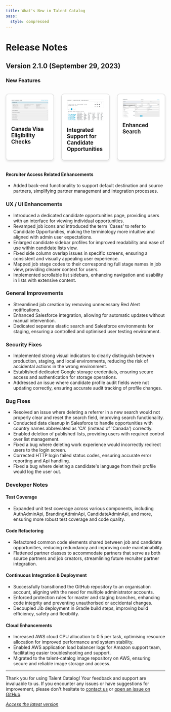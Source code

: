 ```yaml
---
title: What's New in Talent Catalog
sass:
  style: compressed
---
```


<style>
.card-container {
  display: flex;
  flex-wrap: wrap;
  justify-content: space-between;
}

.card {
  width: calc(33.33% - 16px);
  box-sizing: border-box;
  border: 1px solid #ccc;
  border-radius: 8px;
  padding: 16px;
  margin: 16px 0;
  background-color: #fff;
  box-shadow: 0 4px 6px rgba(0, 0, 0, 0.1);
  text-decoration: none;
  color: inherit;
}

.card:hover {
  box-shadow: 0 8px 12px rgba(0, 0, 0, 0.1);
}

.card-title {
  font-size: 1.2em;
  font-weight: bold;
  margin-bottom: 8px;
}

.card-description {
  font-size: 1em;
  color: #555;
}

.card-image {
  max-width: 100%;
  border-radius: 4px;
  margin-bottom: 12px;
}
</style>

# Release Notes

## Version 2.1.0 (September 29, 2023)

### New Features

<div class="card-container">

<a href="./v210/visa_eligibility_details.md" class="card">
  <img src="./assets/images/v210/CanadaVisaChecks.png" alt="Visa Eligibility" class="card-image">
  <div class="card-title">Canada Visa Eligibility Checks</div>
</a>

<a href="./v210/candidate_opportunities.md" class="card">
  <img src="./assets/images/v210/CandidateOpportunities.png" alt="Job Opportunities" class="card-image">
  <div class="card-title">Integrated Support for Candidate Opportunities</div>
</a>

<a href="./v210/enhanced_search.md" class="card">
  <img src="./assets/images/v210/EnhancedSearch.png" alt="Final Assessment" class="card-image">
  <div class="card-title">Enhanced Search</div>
</a>

</div>







#### Recruiter Access Related Enhancements

- Added back-end functionality to support default destination and source partners, simplifying partner management and 
integration processes.

  
### UX / UI Enhancements

- Introduced a dedicated candidate opportunities page, providing users with an interface for viewing individual 
opportunities.
- Revamped job icons and introduced the term 'Cases' to refer to Candidate Opportunities, making the terminology more 
intuitive and aligned with admin user expectations.
- Enlarged candidate sidebar profiles for improved readability and ease of use within candidate lists view.
- Fixed side column overlap issues in specific screens, ensuring a consistent and visually appealing user experience.
- Mapped job stage codes to their corresponding full stage names in job view, providing clearer context for users.
- Implemented scrollable list sidebars, enhancing navigation and usability in lists with extensive content.


### General Improvements

- Streamlined job creation by removing unnecessary Red Alert notifications.
- Enhanced Salesforce integration, allowing for automatic updates without manual intervention.
- Dedicated separate elastic search and Salesforce environments for staging, ensuring a controlled and optimised
  user testing environment.


### Security Fixes

- Implemented strong visual indicators to clearly distinguish between production, staging, and local environments, 
reducing the risk of accidental actions in the wrong environment.
- Established dedicated Google storage credentials, ensuring secure access and authentication for storage operations.
- Addressed an issue where candidate profile audit fields were not updating correctly, ensuring accurate audit tracking
  of profile changes.


### Bug Fixes

- Resolved an issue where deleting a referrer in a new search would not properly clear and reset the search field, 
improving search functionality.
- Conducted data cleanup in Salesforce to handle opportunities with country names abbreviated as 'CA' (instead of 
'Canada') correctly.
- Enabled deletion of published lists, providing users with required control over list management.
- Fixed a bug where deleting work experience would incorrectly redirect users to the login screen.
- Corrected HTTP login failed status codes, ensuring accurate error reporting and Api handling.
- Fixed a bug where deleting a candidate's language from their profile would log the user out.


### Developer Notes

#### Test Coverage

- Expanded unit test coverage across various components, including AuthAdminApi, BrandingAdminApi, CandidateAdminApi, 
and more, ensuring more robust test coverage and code quality.

#### Code Refactoring
- Refactored common code elements shared between job and candidate opportunities, reducing redundancy and improving
  code maintainability.
- Flattened partner classes to accommodate partners that serve as both source partners and job creators, streamlining
  future recruiter partner integration.

#### Continuous Integration & Deployment
- Successfully transitioned the GitHub repository to an organisation account, aligning with the need for multiple
  administrator accounts.
- Enforced protection rules for master and staging branches, enhancing code integrity and preventing unauthorised or 
accidental changes.
- Decoupled Jib deployment in Gradle build steps, improving build efficiency, safety and flexibility.

#### Cloud Enhancements
- Increased AWS cloud CPU allocation to 0.5 per task, optimising resource allocation for improved performance and system
  stability.
- Enabled AWS application load balancer logs for Amazon support team, facilitating easier troubleshooting and support.
- Migrated to the talent-catalog image repository on AWS, ensuring secure and reliable image storage and access.



---

Thank you for using Talent Catalog! Your feedback and support are invaluable to us. If you encounter any issues or have 
suggestions for improvement, please don't hesitate to [contact us](mailto:support@talentcatalog.org) or 
[open an issue on GitHub](https://github.com/Talent-Catalog/talentcatalog/issues).

*[Access the latest version](https://tctalent.org/admin-portal/login)*
